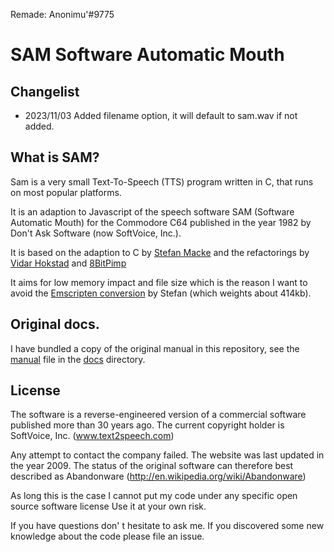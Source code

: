 Remade: Anonimu'#9775

# SAM Software Automatic Mouth

## Changelist
- 2023/11/03 Added filename option, it will default to sam.wav if not added.

## What is SAM?

Sam is a very small Text-To-Speech (TTS) program written in C, that
runs on most popular platforms.

It is an adaption to Javascript of the speech software SAM (Software
Automatic Mouth) for the Commodore C64 published in the year 1982 by
Don't Ask Software (now SoftVoice, Inc.).

It is based on the adaption to C by
[Stefan Macke](https://github.com/s-macke/SAM)
and the refactorings by 
[Vidar Hokstad](https://github.com/vidarh/SAM) and
[8BitPimp](https://github.com/8BitPimp/SAM)

It aims for low memory impact and file size which is the reason I want
to avoid the 
[Emscripten conversion](http://simulationcorner.net/index.php?page=sam)
by Stefan (which weights about 414kb).

## Original docs.

I have bundled a copy of the original manual in this repository, see
the [manual](docs/manual.md) file in the [docs](docs) directory.

## License

The software is a reverse-engineered version of a commercial software
published more than 30 years ago. The current copyright holder is 
SoftVoice, Inc. (www.text2speech.com)

Any attempt to contact the company failed. The website was last
updated in the year 2009. The status of the original
software can therefore best described as Abandonware
(http://en.wikipedia.org/wiki/Abandonware)

As long this is the case I cannot put my code under any specific open
source software license Use it at your own risk.

If you have questions don' t hesitate to ask me. If you discovered some
new knowledge about the code please file an issue.

